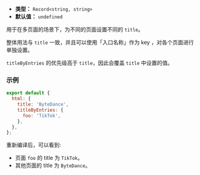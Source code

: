 - **类型：** `Record<string, string>`
- **默认值：** `undefined`

用于在多页面的场景下，为不同的页面设置不同的 `title`。

整体用法与 `title` 一致，并且可以使用「入口名称」作为 key ，对各个页面进行单独设置。

`titleByEntries` 的优先级高于 `title`，因此会覆盖 `title` 中设置的值。

### 示例

```js
export default {
  html: {
    title: 'ByteDance',
    titleByEntries: {
      foo: 'TikTok',
    },
  },
};
```

重新编译后，可以看到:

- 页面 `foo` 的 title 为 `TikTok`。
- 其他页面的 title 为 `ByteDance`。

